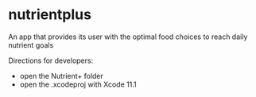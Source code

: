 # nutrientplus
An app that provides its user with the optimal food choices to reach daily nutrient goals

Directions for developers:
- open the Nutrient+ folder
- open the .xcodeproj with Xcode 11.1
